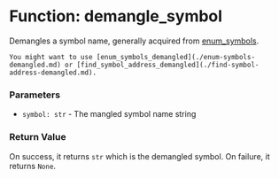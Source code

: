 # Function: demangle_symbol

Demangles a symbol name, generally acquired from [enum_symbols](./enum-symbols.md).

```admonish info title="Note"
You might want to use [enum_symbols_demangled](./enum-symbols-demangled.md) or [find_symbol_address_demangled](./find-symbol-address-demangled.md).
```

### Parameters
- `symbol: str` - The mangled symbol name string

### Return Value
On success, it returns `str` which is the demangled symbol. On failure, it returns `None`.

